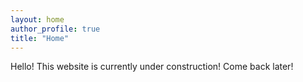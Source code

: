 ```yaml
---
layout: home
author_profile: true
title: "Home"
---
```


Hello! This website is currently under construction! Come back later!
